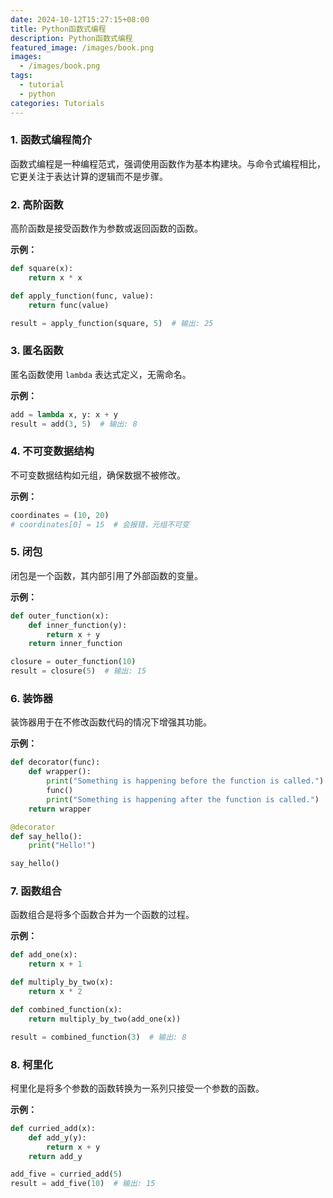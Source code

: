 ```yaml
---
date: 2024-10-12T15:27:15+08:00
title: Python函数式编程
description: Python函数式编程
featured_image: /images/book.png
images:
  - /images/book.png
tags:
  - tutorial
  - python
categories: Tutorials
---
```

### 1. 函数式编程简介
函数式编程是一种编程范式，强调使用函数作为基本构建块。与命令式编程相比，它更关注于表达计算的逻辑而不是步骤。

### 2. 高阶函数
高阶函数是接受函数作为参数或返回函数的函数。

**示例：**
```python
def square(x):
    return x * x

def apply_function(func, value):
    return func(value)

result = apply_function(square, 5)  # 输出: 25
```

### 3. 匿名函数
匿名函数使用 `lambda` 表达式定义，无需命名。

**示例：**
```python
add = lambda x, y: x + y
result = add(3, 5)  # 输出: 8
```

### 4. 不可变数据结构
不可变数据结构如元组，确保数据不被修改。

**示例：**
```python
coordinates = (10, 20)
# coordinates[0] = 15  # 会报错，元组不可变
```

### 5. 闭包
闭包是一个函数，其内部引用了外部函数的变量。

**示例：**
```python
def outer_function(x):
    def inner_function(y):
        return x + y
    return inner_function

closure = outer_function(10)
result = closure(5)  # 输出: 15
```

### 6. 装饰器
装饰器用于在不修改函数代码的情况下增强其功能。

**示例：**
```python
def decorator(func):
    def wrapper():
        print("Something is happening before the function is called.")
        func()
        print("Something is happening after the function is called.")
    return wrapper

@decorator
def say_hello():
    print("Hello!")

say_hello()
```

### 7. 函数组合
函数组合是将多个函数合并为一个函数的过程。

**示例：**
```python
def add_one(x):
    return x + 1

def multiply_by_two(x):
    return x * 2

def combined_function(x):
    return multiply_by_two(add_one(x))

result = combined_function(3)  # 输出: 8
```

### 8. 柯里化
柯里化是将多个参数的函数转换为一系列只接受一个参数的函数。

**示例：**
```python
def curried_add(x):
    def add_y(y):
        return x + y
    return add_y

add_five = curried_add(5)
result = add_five(10)  # 输出: 15
```


